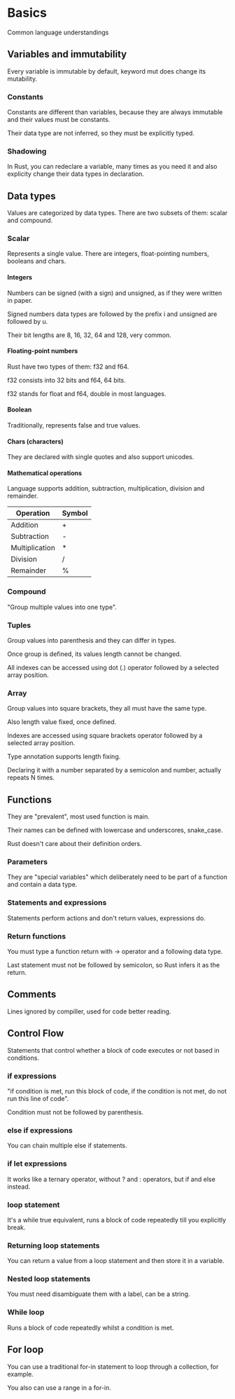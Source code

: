 # Basics
Common language understandings

## Variables and immutability
Every variable is immutable by default, keyword mut does change its mutability.

### Constants
Constants are different than variables, because they are always immutable and their values
must be constants.

Their data type are not inferred, so they must be explicitly typed.

### Shadowing
In Rust, you can redeclare a variable, many times as you need it and also explicity change
their data types in declaration.

## Data types
Values are categorized by data types. There are two subsets of them: scalar and compound.

### Scalar
Represents a single value. There are integers, float-pointing numbers, booleans and chars.

#### Integers
Numbers can be signed (with a sign) and unsigned, as if they were written in paper.

Signed numbers data types are followed by the prefix i and unsigned are followed by u.

Their bit lengths are 8, 16, 32, 64 and 128, very common.

#### Floating-point numbers
Rust have two types of them: f32 and f64.

f32 consists into 32 bits and f64, 64 bits.

f32 stands for float and f64, double in most languages.

#### Boolean
Traditionally, represents false and true values.

#### Chars (characters)
They are declared with single quotes and also support unicodes.

#### Mathematical operations
Language supports addition, subtraction, multiplication, division and remainder.

| Operation        | Symbol |
|------------------|--------|
| Addition         | +      |
| Subtraction      | -      |
| Multiplication   | *      |
| Division         | /      |
| Remainder        | %      |

### Compound
"Group multiple values into one type".

### Tuples
Group values into parenthesis and they can differ in types.

Once group is defined, its values length cannot be changed.

All indexes can be accessed using dot (.) operator followed by a selected array position.

### Array
Group values into square brackets, they all must have the same type.

Also length value fixed, once defined.

Indexes are accessed using square brackets operator followed by a selected array position.

Type annotation supports length fixing.

Declaring it with a number separated by a semicolon and number, actually repeats N times.

## Functions
They are "prevalent", most used function is main.

Their names can be defined with lowercase and underscores, snake_case.

Rust doesn't care about their definition orders.

### Parameters
They are "special variables" which deliberately need to be part of a function and contain
a data type.

### Statements and expressions
Statements perform actions and don't return values, expressions do.

### Return functions
You must type a function return with -> operator and a following data type.

Last statement must not be followed by semicolon, so Rust infers it as the return.

## Comments
Lines ignored by compiller, used for code better reading.

## Control Flow
Statements that control whether a block of code executes or not based in conditions.

### if expressions
"if condition is met, run this block of code, if the condition is not met, do not run this
line of code".

Condition must not be followed by parenthesis.

### else if expressions
You can chain multiple else if statements.

### if let expressions
It works like a ternary operator, without ? and : operators, but if and else instead.

### loop statement
It's a while true equivalent, runs a block of code repeatedly till you explicitly break.

### Returning loop statements
You can return a value from a loop statement and then store it in a variable.

### Nested loop statements
You must need disambiguate them with a label, can be a string.

### While loop
Runs a block of code repeatedly whilst a condition is met.

## For loop
You can use a traditional for-in statement to loop through a collection, for example.

You also can use a range in a for-in.
